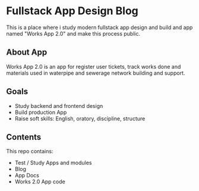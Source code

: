 # Fullstack App Design Blog

This is a place where i study modern fullstack app design and build and app named "Works App 2.0" and make this process public.

## About App

Works App 2.0 is an app for register user tickets, track works done and materials used in waterpipe and sewerage network building and support.

## Goals

* Study backend and frontend design
* Build production App
* Raise soft skills: English, oratory, discipline, structure

## Contents

This repo contains:

* Test / Study Apps and modules
* Blog
* App Docs
* Works 2.0 App code

